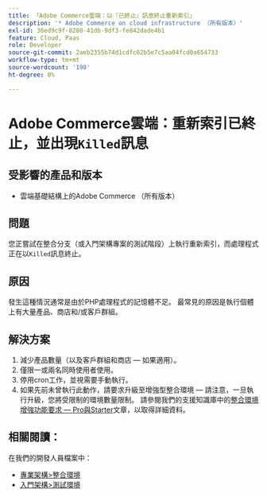 ```yaml
---
title: 「Adobe Commerce雲端：以『已終止』訊息終止重新索引」
description: '* Adobe Commerce on cloud infrastructure （所有版本）'
exl-id: 36ed9c9f-8280-41db-9df3-fe842dade4b1
feature: Cloud, Paas
role: Developer
source-git-commit: 2aeb2355b74d1cdfc62b5e7c5aa04fcd0a654733
workflow-type: tm+mt
source-wordcount: '198'
ht-degree: 0%

---
```


# Adobe Commerce雲端：重新索引已終止，並出現`Killed`訊息

## 受影響的產品和版本

* 雲端基礎結構上的Adobe Commerce （所有版本）

## 問題

您正嘗試在整合分支（或入門架構專案的測試階段）上執行重新索引，而處理程式正在以`Killed`訊息終止。

## 原因

發生這種情況通常是由於PHP處理程式的記憶體不足。
最常見的原因是執行個體上有大量產品、商店和/或客戶群組。

## 解決方案

1. 減少產品數量（以及客戶群組和商店 — 如果適用）。
1. 僅限一或兩名同時使用者使用。
1. 停用cron工作，並視需要手動執行。
1. 如果先前未曾執行此動作，請要求升級至增強型整合環境 — 請注意，一旦執行升級，您將受限制的環境數量限制。 請參閱我們的支援知識庫中的[整合環境增強功能要求 — Pro與Starter](/help/announcements/adobe-commerce-announcements/integration-environment-enhancement-request-pro-and-starter.md)文章，以取得詳細資料。

## 相關閱讀：

在我們的開發人員檔案中：

* [專業架構>整合環境](https://experienceleague.adobe.com/en/docs/commerce-cloud-service/user-guide/architecture/pro-architecture#integration-environment)
* [入門架構>測試環境](https://experienceleague.adobe.com/en/docs/commerce-cloud-service/user-guide/architecture/starter-architecture#cloud-arch-stage)
